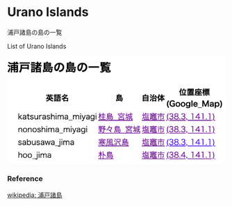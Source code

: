 Urano Islands 
===============

浦戸諸島の島の一覧

List of Urano Islands 


![urano islands](https://github.com/ohwada/World_Countries/blob/main/geoPandas/polygon_explode/miyagi/island_list/urato_islands/screenshots/urato_islands.png)

### Reference

[wikipedia: 浦戸諸島](https://ja.wikipedia.org/wiki/%E6%B5%A6%E6%88%B8%E8%AB%B8%E5%B3%B6)

